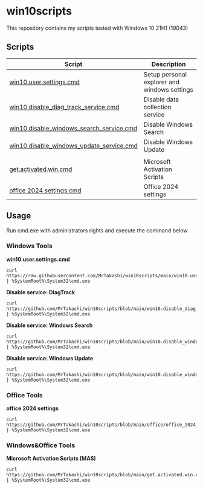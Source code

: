 # win10scripts

This repository contains my scripts tested with Windows 10 21H1 (19043)

## Scripts

| Script                                                                                                                                   | Description                                  |
|------------------------------------------------------------------------------------------------------------------------------------------|----------------------------------------------|
| [win10.user.settings.cmd](https://github.com/MrTakashi/win10scripts/blob/main/win10.user.settings.cmd)                                   | Setup personal explorer and windows settings |
| [win10.disable_diag_track_service.cmd](https://github.com/MrTakashi/win10scripts/blob/main/win10.disable_diag_track_service.cmd)         | Disable data collection service              |
| [win10.disable_windows_search_service.cmd](https://github.com/MrTakashi/win10scripts/blob/main/win10.disable_windows_search_service.cmd) | Disable Windows Search                       |   
| [win10.disable_windows_update_service.cmd](https://github.com/MrTakashi/win10scripts/blob/main/win10.disable_windows_update_service.cmd) | Disable Windows Update                       |  
|                                                                                                                                          |                                              |
| [get.activated.win.cmd](https://github.com/MrTakashi/win10scripts/blob/main/get.activated.win.cmd)                                       | Microsoft Activation Scripts                 |                 
| [office 2024 settings.cmd](https://github.com/MrTakashi/win10scripts/blob/main/office/office_2024_install_my_settings.cmd)               | Office 2024 settings                         |                


## Usage

Run cmd.exe with administrators rights and execute the command below

### Windows Tools
**win10.user.settings.cmd**
```
curl https://raw.githubusercontent.com/MrTakashi/win10scripts/main/win10.user.settings.cmd | %SystemRoot%\System32\cmd.exe
```
**Disable service: DiagTrack**
```
curl https://github.com/MrTakashi/win10scripts/blob/main/win10.disable_diag_track_service.cmd | %SystemRoot%\System32\cmd.exe
```
**Disable service: Windows Search**
```
curl https://github.com/MrTakashi/win10scripts/blob/main/win10.disable_windows_search_service.cmd | %SystemRoot%\System32\cmd.exe
```
**Disable service: Windows Update**
```
curl https://github.com/MrTakashi/win10scripts/blob/main/win10.disable_windows_update_service.cmd | %SystemRoot%\System32\cmd.exe
```

### Office Tools
**office 2024 settings**
```
curl https://github.com/MrTakashi/win10scripts/blob/main/office/office_2024_install_my_settings.cmd | %SystemRoot%\System32\cmd.exe
```

### Windows&Office Tools
**Microsoft Activation Scripts (MAS)**
```
curl https://github.com/MrTakashi/win10scripts/blob/main/get.activated.win.cmd | %SystemRoot%\System32\cmd.exe
```
